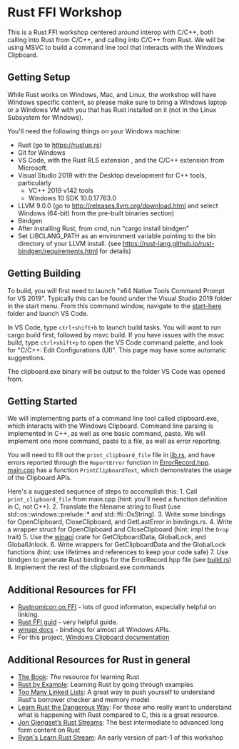 # Rust FFI Workshop

This is a Rust FFI workshop centered around interop with C/C++, both calling into Rust from C/C++,
and calling into C/C++ from Rust. We will be using MSVC to build a command line tool that
interacts with the Windows Clipboard.

## Getting Setup

While Rust works on Windows, Mac, and Linux, the workshop will have Windows specific content,
so please make sure to bring a Windows laptop or a Windows VM with you that has Rust installed on it (not in the Linux Subsystem for Windows).

You'll need the following things on your Windows machine:
*  Rust (go to https://rustup.rs)
*  Git for Windows
*  VS Code, with the Rust RLS extension , and the C/C++ extension from Microsoft.
*  Visual Studio 2019 with the Desktop development for C++ tools, particularly
    *  VC++ 2019 v142 tools
    *  Windows 10 SDK 10.0.17763.0
*  LLVM 9.0.0 (go to http://releases.llvm.org/download.html and select Windows (64-bit) from the pre-built binaries section)
*  Bindgen
*  After installing Rust, from cmd, run “cargo install bindgen”
*  Set LIBCLANG_PATH as an environment variable pointing to the bin directory of your LLVM install. (see https://rust-lang.github.io/rust-bindgen/requirements.html for details)

## Getting Building

To build, you will first need to launch "x64 Native Tools Command Prompt for VS 2019".
Typically this can be found under the Visual Studio 2019 folder in the start menu.
From this command window, navigate to the [start-here](./start-here) folder and launch VS Code.

In VS Code, type `ctrl+shift+b` to launch build tasks. You will want to run cargo build first, followed by msvc build.
If you have issues with the msvc build, type `ctrl+shift+p` to open the VS Code command palette, and look for
"C/C++: Edit Configurations (UI)". This page may have some automatic suggestions.

The clipboard.exe binary will be output to the folder VS Code was opened from.

## Getting Started

We will implementing parts of a command line tool called clipboard.exe, which interacts with the Windows Clipboard.
Command line parsing is implemented in C++, as well as one basic command, paste. We will implement one more command,
paste to a file, as well as error reporting.

You will need to fill out the `print_clipboard_file` file in [lib.rs](./start-here/clipboard_rs/src/lib.rs), and have errors reported through the
`ReportError` function in [ErrorRecord.hpp](./start-here/ErrorRecord.hpp). [main.cpp](./start-here/main.cpp) has a function `PrintClipboardText`,
which demonstrates the usage of the Clipboard APIs.

Here's a suggested sequence of steps to accomplish this:
    1. Call `print_clipboard_file` from main.cpp (hint: you'll need a function definition in C, not C++).
    2. Translate the filename string to Rust (use std::os::windows::prelude::* and std::ffi::OsString).
    3. Write some bindings for OpenClipboard, CloseClipboard, and GetLastError in bindings.rs.
    4. Write a wrapper struct for OpenClipboard and CloseClipboard (hint: impl the `Drop` trait)
    5. Use the [winapi](https://crates.io/crates/winapi) crate for GetClipboardData, GlobalLock, and GlobalUnlock.
    6. Write wrappers for GetClipboardData and the GlobalLock functions (hint: use lifetimes and references to keep your code safe)
    7. Use bindgen to generate Rust bindings for the ErrorRecord.hpp file (see [build.rs](./start-here/clipboard_rs/build.rs))
    8. Implement the rest of the clipboard.exe commands


## Additional Resources for FFI

* [Rustnomicon on FFI](https://doc.rust-lang.org/nomicon/ffi.html) - lots of good informaton, especially helpful on linking.
* [Rust FFI guid](https://michael-f-bryan.github.io/rust-ffi-guide/) - very helpful guide.
* [winapi docs](https://docs.rs/winapi/0.3.8/winapi/) - bindings for almost all Windows APIs.
* For this project, [Windows Clipboard documentation](https://docs.microsoft.com/en-us/windows/win32/dataxchg/clipboard)


## Additional Resources for Rust in general

* [The Book](https://doc.rust-lang.org/book/): _The_ resource for learning Rust
* [Rust by Example](https://doc.rust-lang.org/rust-by-example/): Learning Rust by going through examples
* [Too Many Linked Lists](https://rust-unofficial.github.io/too-many-lists/): A great way to push yourself to understand Rust's borrower checker and memory model
* [Learn Rust the Dangerous Way](http://cliffle.com/p/dangerust/): For those who really want to understand what is happening with Rust compared to C, this is a great resource.
* [Jon Gjengset’s Rust Streams](https://www.youtube.com/channel/UC_iD0xppBwwsrM9DegC5cQQ): The best intermediate to advanced long form content on Rust
* [Ryan's Learn Rust Stream](https://www.youtube.com/watch?v=DWNyZXUC1u4): An early version of part-1 of this workshop
